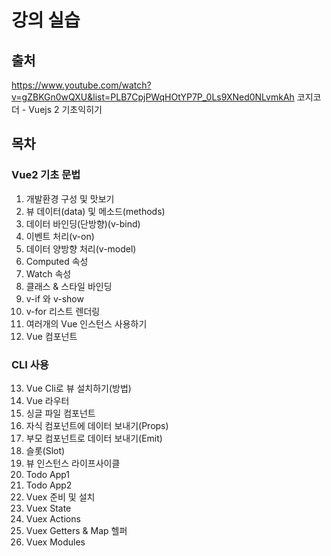 # 강의 실습
## 출처
https://www.youtube.com/watch?v=gZBKGn0wQXU&list=PLB7CpjPWqHOtYP7P_0Ls9XNed0NLvmkAh
코지코더 - Vuejs 2 기초익히기

## 목차
### Vue2 기초 문법
1. 개발환경 구성 및 맛보기
2. 뷰 데이터(data) 및 메소드(methods)
3. 데이터 바인딩(단방향)(v-bind)
4. 이벤트 처리(v-on)
5. 데이터 양방향 처리(v-model)
6. Computed 속성
7. Watch 속성
8. 클래스 & 스타일 바인딩
9. v-if 와 v-show
10. v-for 리스트 렌더링
11. 여러개의 Vue 인스턴스 사용하기
12. Vue 컴포넌트

### CLI 사용
13. Vue Cli로 뷰 설치하기(방법)
14. Vue 라우터
15. 싱글 파일 컴포넌트
16. 자식 컴포넌트에 데이터 보내기(Props)
17. 부모 컴포넌트로 데이터 보내기(Emit)
18. 슬롯(Slot)
19. 뷰 인스턴스 라이프사이클
20. Todo App1
21. Todo App2
22. Vuex 준비 및 설치
23. Vuex State
24. Vuex Actions
25. Vuex Getters & Map 헬퍼
26. Vuex Modules
